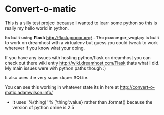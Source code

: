 Convert-o-matic
===============

This is a silly test project because I wanted to learn some python so this is really my hello world in python.

Its built using **Flask** http://flask.pocoo.org/ . 
The passenger_wsgi.py is built to work on dreamhost with a virtualenv but guess you could tweak to work wherever if you know what your doing.

If you have any issues with hosting python/flask on dreamhost you can check out there wiki entry http://wiki.dreamhost.com/Flask thats what I did. My main issues were with python paths though :) 

It also uses the very super duper SQLite.

You can see this working in whatever state its in here at http://convert-o-matic.adamwilson.info/

- It uses '%(thing)' % {'thing':value} rather than .format() because the version of python online is 2.5


